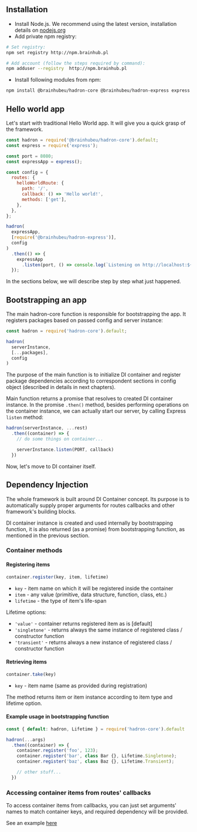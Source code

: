 ## Installation

- Install Node.js. We recommend using the latest version, installation details on [nodejs.org](https://nodejs.org)
- Add private npm registry:

```sh
# Set registry:
npm set registry http://npm.brainhub.pl

# Add account (follow the steps required by command):
npm adduser --registry  http://npm.brainhub.pl
```

- Install following modules from npm:

```bash
npm install @brainhubeu/hadron-core @brainhubeu/hadron-express express --save
```

## Hello world app

Let's start with traditional Hello World app. It will give you a quick grasp of the framework.

```javascript
const hadron = require('@brainhubeu/hadron-core').default;
const express = require('express');

const port = 8080;
const expressApp = express();

const config = {
  routes: {
    helloWorldRoute: {
      path: '/',
      callback: () => 'Hello world!',
      methods: ['get'],
    },
  },
};

hadron(
  expressApp,
  [require('@brainhubeu/hadron-express')],
  config
)
  .then(() => {
    expressApp
      .listen(port, () => console.log(`Listening on http://localhost:${port}`));
  });
```

In the sections below, we will describe step by step what just happened.

## Bootstrapping an app

The main hadron-core function is responsible for bootstrapping the app. It registers packages based on passed config and server instance:

```javascript
const hadron = require('hadron-core').default;

hadron(
  serverInstance,
  [...packages],
  config
)
```

The purpose of the main function is to initialize DI container and register package dependencies according to correspondent sections in config object (described in details in next chapters).

Main function returns a promise that resolves to created DI container instance. In the promise `.then()` method, besides performing operations on the container instance, we can actually start our server, by calling Express `listen` method:

```javascript
hadron(serverInstance, ...rest)
  .then((container) => {
    // do some things on container...

    serverInstance.listen(PORT, callback)
  })
```

Now, let's move to DI container itself.

## Dependency Injection

The whole framework is built around DI Container concept. Its purpose is to automatically supply proper arguments for routes callbacks and other framework's building blocks.

DI container instance is created and used internally by bootstrapping function, it is also returned (as a promise) from bootstrapping function, as mentioned in the previous section.

### Container methods

#### Registering items

```javascript
container.register(key, item, lifetime)
```

- `key` - item name on which it will be registered inside the container
- `item` - any value (primitive, data structure, function, class, etc.)
- `lifetime` - the type of item's life-span

Lifetime options:

- `'value'` - container returns registered item as is [default]
- `'singletone'` - returns always the same instance of registered class / constructor function
- `'transient'` - returns always a new instance of registered class / constructor function

#### Retrieving items

```javascript
container.take(key)
```

- `key` - item name (same as provided during registration)

The method returns item or item instance according to item type and lifetime option.

#### Example usage in bootstrapping function

```javascript
const { default: hadron, Lifetime } = require('hadron-core').default

hadron(...args)
  .then((container) => {
    container.register('foo', 123);
    container.register('bar', class Bar {}, Lifetime.Singletone);
    container.register('baz', class Baz {}, Lifetime.Transient);

    // other stuff...
  })
```

### Accessing container items from routes' callbacks

To access container items from callbacks, you can just set arguments' names to match container keys, and required dependency will be provided.

See an example [here](../routing/#retrieving-items-from-container-in-callback)